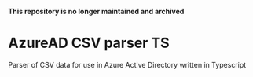 **This repository is no longer maintained and archived**

# AzureAD CSV parser TS
Parser of CSV data for use in Azure Active Directory written in Typescript
